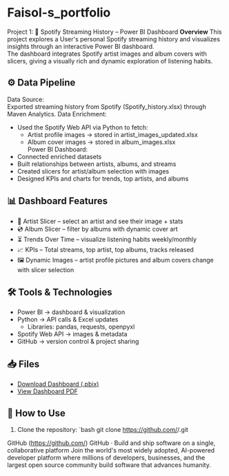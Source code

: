 # Faisol-s_portfolio 
 Project 1: 🎵 Spotify Streaming History – Power BI Dashboard
 **Overview**
This project explores a User's personal Spotify streaming history and visualizes insights through an interactive Power BI dashboard.  
The dashboard integrates Spotify artist images and album covers with slicers, giving a visually rich and dynamic exploration of listening habits.

## ⚙️ Data Pipeline
Data Source:  
   Exported streaming history from Spotify (Spotify_history.xlsx) through Maven Analytics.
Data Enrichment:  
   - Used the Spotify Web API via Python to fetch:  
     - Artist profile images → stored in artist_images_updated.xlsx  
     - Album cover images → stored in album_images.xlsx  
Power BI Dashboard:  
   - Connected enriched datasets  
   - Built relationships between artists, albums, and streams  
   - Created slicers for artist/album selection with images  
   - Designed KPIs and charts for trends, top artists, and albums  

## 📊 Dashboard Features

- 🎤 Artist Slicer – select an artist and see their image + stats  
- 💿 Album Slicer – filter by albums with dynamic cover art  
- ⏳ Trends Over Time – visualize listening habits weekly/monthly  
- 📈 KPIs – Total streams, top artist, top albums, tracks released  
- 🖼️ Dynamic Images – artist profile pictures and album covers change with slicer selection  

## 🛠️ Tools & Technologies

- Power BI → dashboard & visualization  
- Python → API calls & Excel updates  
  - Libraries: pandas, requests, openpyxl  
- Spotify Web API → images & metadata  
- GitHub → version control & project sharing  

## 📥 Files

- [Download Dashboard (.pbix)](SPOTIFY%20X.pbix)
- [View Dashboard PDF](SPOTIFY%20X.pdf)


## 🚀 How to Use

1. Clone the repository:
   `bash
   git clone https://github.com/<your-username>/<your-repo-name>.git

GitHub (https://github.com/)
GitHub · Build and ship software on a single, collaborative platform
Join the world's most widely adopted, AI-powered developer platform where millions of developers, businesses, and the largest open source community build software that advances humanity.
